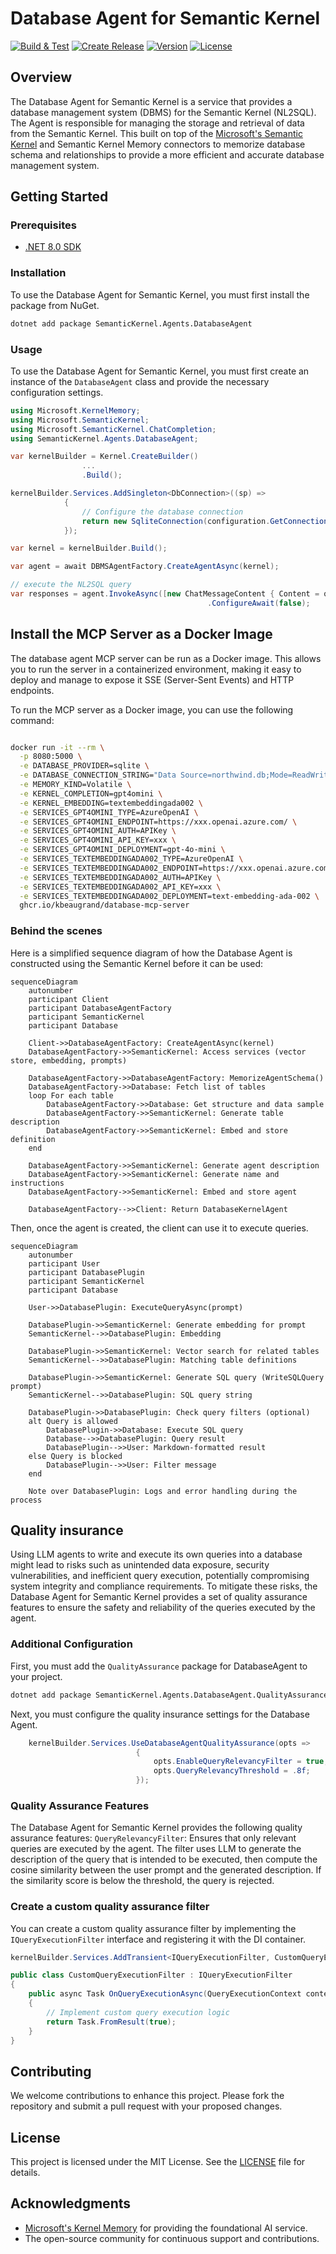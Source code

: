 ﻿# Database Agent for Semantic Kernel

[![Build & Test](https://github.com/kbeaugrand/SemanticKernel.Agents.DatabaseAgent/actions/workflows/build_tests.yml/badge.svg)](https://github.com/kbeaugrand/SemanticKernel.Agents.DatabaseAgent/actions/workflows/build_test.yml)
[![Create Release](https://github.com/kbeaugrand/SemanticKernel.Agents.DatabaseAgent/actions/workflows/publish.yml/badge.svg)](https://github.com/kbeaugrand/SemanticKernel.Agents.DatabaseAgent/actions/workflows/publish.yml)
[![Version](https://img.shields.io/github/v/release/kbeaugrand/SemanticKernel.Agents.DatabaseAgent)](https://img.shields.io/github/v/release/kbeaugrand/SemanticKernel.Agents.DatabaseAgent)
[![License](https://img.shields.io/github/license/kbeaugrand/SemanticKernel.Agents.DatabaseAgent)](https://img.shields.io/github/v/release/kbeaugrand/SemanticKernel.Agents.DatabaseAgent)

## Overview

The Database Agent for Semantic Kernel is a service that provides a database management system (DBMS) for the Semantic Kernel (NL2SQL). The Agent is responsible for managing the storage and retrieval of data from the Semantic Kernel. 
This built on top of the [Microsoft's Semantic Kernel](https://github.com/microsoft/semantic-kernel) and Semantic Kernel Memory connectors to memorize database schema and relationships to provide a more efficient and accurate database management system.

## Getting Started

### Prerequisites

- [.NET 8.0 SDK](https://dotnet.microsoft.com/download/dotnet/8.0)

### Installation

To use the Database Agent for Semantic Kernel, you must first install the package from NuGet.

```bash
dotnet add package SemanticKernel.Agents.DatabaseAgent
```

### Usage

To use the Database Agent for Semantic Kernel, you must first create an instance of the `DatabaseAgent` class and provide the necessary configuration settings.

```csharp
using Microsoft.KernelMemory;
using Microsoft.SemanticKernel;
using Microsoft.SemanticKernel.ChatCompletion;
using SemanticKernel.Agents.DatabaseAgent;

var kernelBuilder = Kernel.CreateBuilder()
                ...
                .Build();

kernelBuilder.Services.AddSingleton<DbConnection>((sp) =>
            {
                // Configure the database connection
                return new SqliteConnection(configuration.GetConnectionString("DefaultConnection"));
            });

var kernel = kernelBuilder.Build();

var agent = await DBMSAgentFactory.CreateAgentAsync(kernel);

// execute the NL2SQL query
var responses = agent.InvokeAsync([new ChatMessageContent { Content = question, Role = AuthorRole.User }], thread: null)
                                            .ConfigureAwait(false);
```

## Install the MCP Server as a Docker Image

The database agent MCP server can be run as a Docker image. This allows you to run the server in a containerized environment, making it easy to deploy and manage to expose it SSE (Server-Sent Events) and HTTP endpoints. 

To run the MCP server as a Docker image, you can use the following command:

```bash

docker run -it --rm \
  -p 8080:5000 \
  -e DATABASE_PROVIDER=sqlite \
  -e DATABASE_CONNECTION_STRING="Data Source=northwind.db;Mode=ReadWrite" \
  -e MEMORY_KIND=Volatile \
  -e KERNEL_COMPLETION=gpt4omini \
  -e KERNEL_EMBEDDING=textembeddingada002 \
  -e SERVICES_GPT4OMINI_TYPE=AzureOpenAI \
  -e SERVICES_GPT4OMINI_ENDPOINT=https://xxx.openai.azure.com/ \
  -e SERVICES_GPT4OMINI_AUTH=APIKey \
  -e SERVICES_GPT4OMINI_API_KEY=xxx \
  -e SERVICES_GPT4OMINI_DEPLOYMENT=gpt-4o-mini \
  -e SERVICES_TEXTEMBEDDINGADA002_TYPE=AzureOpenAI \
  -e SERVICES_TEXTEMBEDDINGADA002_ENDPOINT=https://xxx.openai.azure.com/ \
  -e SERVICES_TEXTEMBEDDINGADA002_AUTH=APIKey \
  -e SERVICES_TEXTEMBEDDINGADA002_API_KEY=xxx \
  -e SERVICES_TEXTEMBEDDINGADA002_DEPLOYMENT=text-embedding-ada-002 \
  ghcr.io/kbeaugrand/database-mcp-server
```

### Behind the scenes

Here is a simplified sequence diagram of how the Database Agent is constructed using the Semantic Kernel before it can be used:

```mermaid
sequenceDiagram
    autonumber
    participant Client
    participant DatabaseAgentFactory
    participant SemanticKernel
    participant Database

    Client->>DatabaseAgentFactory: CreateAgentAsync(kernel)
    DatabaseAgentFactory->>SemanticKernel: Access services (vector store, embedding, prompts)

    DatabaseAgentFactory->>DatabaseAgentFactory: MemorizeAgentSchema()
    DatabaseAgentFactory->>Database: Fetch list of tables
    loop For each table
        DatabaseAgentFactory->>Database: Get structure and data sample
        DatabaseAgentFactory->>SemanticKernel: Generate table description
        DatabaseAgentFactory->>SemanticKernel: Embed and store definition
    end

    DatabaseAgentFactory->>SemanticKernel: Generate agent description
    DatabaseAgentFactory->>SemanticKernel: Generate name and instructions
    DatabaseAgentFactory->>SemanticKernel: Embed and store agent

    DatabaseAgentFactory-->>Client: Return DatabaseKernelAgent
```

Then, once the agent is created, the client can use it to execute queries.

```mermaid
sequenceDiagram
    autonumber
    participant User
    participant DatabasePlugin
    participant SemanticKernel
    participant Database

    User->>DatabasePlugin: ExecuteQueryAsync(prompt)

    DatabasePlugin->>SemanticKernel: Generate embedding for prompt
    SemanticKernel-->>DatabasePlugin: Embedding

    DatabasePlugin->>SemanticKernel: Vector search for related tables
    SemanticKernel-->>DatabasePlugin: Matching table definitions

    DatabasePlugin->>SemanticKernel: Generate SQL query (WriteSQLQuery prompt)
    SemanticKernel-->>DatabasePlugin: SQL query string

    DatabasePlugin->>DatabasePlugin: Check query filters (optional)
    alt Query is allowed
        DatabasePlugin->>Database: Execute SQL query
        Database-->>DatabasePlugin: Query result
        DatabasePlugin-->>User: Markdown-formatted result
    else Query is blocked
        DatabasePlugin-->>User: Filter message
    end

    Note over DatabasePlugin: Logs and error handling during the process

```

## Quality insurance

Using LLM agents to write and execute its own queries into a database might lead to risks such as unintended data exposure, security vulnerabilities, and inefficient query execution, potentially compromising system integrity and compliance requirements.
To mitigate these risks, the Database Agent for Semantic Kernel provides a set of quality assurance features to ensure the safety and reliability of the queries executed by the agent.

### Additional Configuration

First, you must add the ``QualityAssurance`` package for DatabaseAgent to your project.

```bash
dotnet add package SemanticKernel.Agents.DatabaseAgent.QualityAssurance
```

Next, you must configure the quality insurance settings for the Database Agent.
```csharp
    kernelBuilder.Services.UseDatabaseAgentQualityAssurance(opts =>
                            {
                                opts.EnableQueryRelevancyFilter = true;
                                opts.QueryRelevancyThreshold = .8f;
                            });
```

### Quality Assurance Features

The Database Agent for Semantic Kernel provides the following quality assurance features:
`QueryRelevancyFilter`: Ensures that only relevant queries are executed by the agent. The filter uses LLM to generate the description of the query that is intended to be executed, then compute the cosine similarity between the user prompt and the generated description. If the similarity score is below the threshold, the query is rejected.

### Create a custom quality assurance filter

You can create a custom quality assurance filter by implementing the `IQueryExecutionFilter` interface and registering it with the DI container.
```csharp
kernelBuilder.Services.AddTransient<IQueryExecutionFilter, CustomQueryExecutionFilter>();

public class CustomQueryExecutionFilter : IQueryExecutionFilter
{
    public async Task OnQueryExecutionAsync(QueryExecutionContext context, Func<QueryExecutionContext, Task> next)
    {
        // Implement custom query execution logic
        return Task.FromResult(true);
    }
}
```

## Contributing

We welcome contributions to enhance this project. Please fork the repository and submit a pull request with your proposed changes.

## License

This project is licensed under the MIT License. See the [LICENSE](LICENSE.md) file for details.

## Acknowledgments

- [Microsoft's Kernel Memory](https://github.com/microsoft/kernel-memory) for providing the foundational AI service.
- The open-source community for continuous support and contributions.
